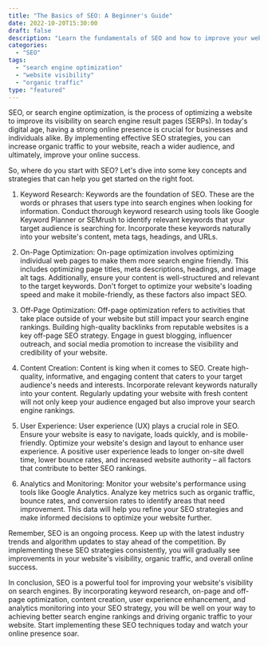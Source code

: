 ```yaml
--- 
title: "The Basics of SEO: A Beginner's Guide" 
date: 2022-10-20T15:30:00 
draft: false 
description: "Learn the fundamentals of SEO and how to improve your website's visibility on search engines." 
categories: 
  - "SEO" 
tags: 
  - "search engine optimization" 
  - "website visibility" 
  - "organic traffic" 
type: "featured" 
--- 
```


SEO, or search engine optimization, is the process of optimizing a website to improve its visibility on search engine result pages (SERPs). In today's digital age, having a strong online presence is crucial for businesses and individuals alike. By implementing effective SEO strategies, you can increase organic traffic to your website, reach a wider audience, and ultimately, improve your online success.

So, where do you start with SEO? Let's dive into some key concepts and strategies that can help you get started on the right foot.

1. Keyword Research: Keywords are the foundation of SEO. These are the words or phrases that users type into search engines when looking for information. Conduct thorough keyword research using tools like Google Keyword Planner or SEMrush to identify relevant keywords that your target audience is searching for. Incorporate these keywords naturally into your website's content, meta tags, headings, and URLs.

2. On-Page Optimization: On-page optimization involves optimizing individual web pages to make them more search engine friendly. This includes optimizing page titles, meta descriptions, headings, and image alt tags. Additionally, ensure your content is well-structured and relevant to the target keywords. Don't forget to optimize your website's loading speed and make it mobile-friendly, as these factors also impact SEO.

3. Off-Page Optimization: Off-page optimization refers to activities that take place outside of your website but still impact your search engine rankings. Building high-quality backlinks from reputable websites is a key off-page SEO strategy. Engage in guest blogging, influencer outreach, and social media promotion to increase the visibility and credibility of your website.

4. Content Creation: Content is king when it comes to SEO. Create high-quality, informative, and engaging content that caters to your target audience's needs and interests. Incorporate relevant keywords naturally into your content. Regularly updating your website with fresh content will not only keep your audience engaged but also improve your search engine rankings.

5. User Experience: User experience (UX) plays a crucial role in SEO. Ensure your website is easy to navigate, loads quickly, and is mobile-friendly. Optimize your website's design and layout to enhance user experience. A positive user experience leads to longer on-site dwell time, lower bounce rates, and increased website authority – all factors that contribute to better SEO rankings.

6. Analytics and Monitoring: Monitor your website's performance using tools like Google Analytics. Analyze key metrics such as organic traffic, bounce rates, and conversion rates to identify areas that need improvement. This data will help you refine your SEO strategies and make informed decisions to optimize your website further.

Remember, SEO is an ongoing process. Keep up with the latest industry trends and algorithm updates to stay ahead of the competition. By implementing these SEO strategies consistently, you will gradually see improvements in your website's visibility, organic traffic, and overall online success.

In conclusion, SEO is a powerful tool for improving your website's visibility on search engines. By incorporating keyword research, on-page and off-page optimization, content creation, user experience enhancement, and analytics monitoring into your SEO strategy, you will be well on your way to achieving better search engine rankings and driving organic traffic to your website. Start implementing these SEO techniques today and watch your online presence soar.
